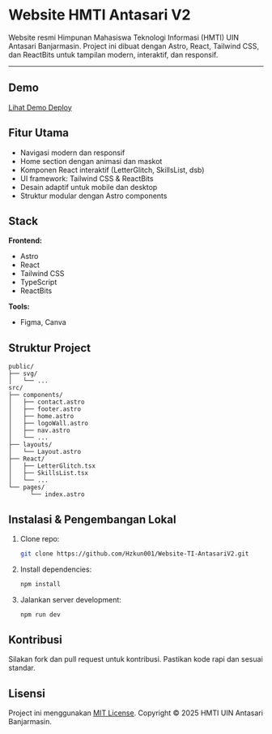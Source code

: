 
# Website HMTI Antasari V2

Website resmi Himpunan Mahasiswa Teknologi Informasi (HMTI) UIN Antasari Banjarmasin.
Project ini dibuat dengan Astro, React, Tailwind CSS, dan ReactBits untuk tampilan modern, interaktif, dan responsif.

---

## Demo
[Lihat Demo Deploy]((https://website-ti-antasari-v2.vercel.app/))

## Fitur Utama
- Navigasi modern dan responsif
- Home section dengan animasi dan maskot
- Komponen React interaktif (LetterGlitch, SkillsList, dsb)
- UI framework: Tailwind CSS & ReactBits
- Desain adaptif untuk mobile dan desktop
- Struktur modular dengan Astro components

## Stack
**Frontend:**
- Astro
- React
- Tailwind CSS
- TypeScript
- ReactBits

**Tools:**
- Figma, Canva

## Struktur Project
```
public/
├── svg/
│   └── ...
src/
├── components/
│   ├── contact.astro
│   ├── footer.astro
│   ├── home.astro
│   ├── logoWall.astro
│   ├── nav.astro
│   └── ...
├── layouts/
│   └── Layout.astro
├── React/
│   ├── LetterGlitch.tsx
│   ├── SkillsList.tsx
│   └── ...
└── pages/
      └── index.astro
```

## Instalasi & Pengembangan Lokal
1. Clone repo:
     ```bash
     git clone https://github.com/Hzkun001/Website-TI-AntasariV2.git
     ```
2. Install dependencies:
     ```bash
     npm install
     ```
3. Jalankan server development:
     ```bash
     npm run dev
     ```

## Kontribusi
Silakan fork dan pull request untuk kontribusi. Pastikan kode rapi dan sesuai standar.

## Lisensi
Project ini menggunakan [MIT License](https://opensource.org/licenses/mit).
Copyright © 2025 HMTI UIN Antasari Banjarmasin.
